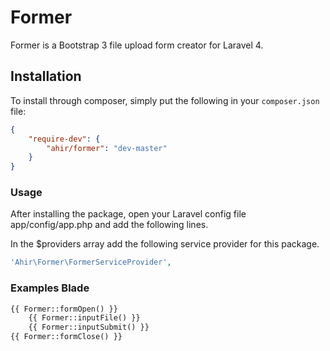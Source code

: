# Former

Former is a Bootstrap 3 file upload form creator for Laravel 4.

## Installation

To install through composer, simply put the following in your `composer.json` file:

```json
{
	"require-dev": {
		"ahir/former": "dev-master"
	}
}
```

### Usage

After installing the package, open your Laravel config file app/config/app.php and add the following lines.

In the $providers array add the following service provider for this package.

```php
'Ahir\Former\FormerServiceProvider',
```

### Examples Blade

```php	
{{ Former::formOpen() }}
	{{ Former::inputFile() }}
	{{ Former::inputSubmit() }}
{{ Former::formClose() }}
```
